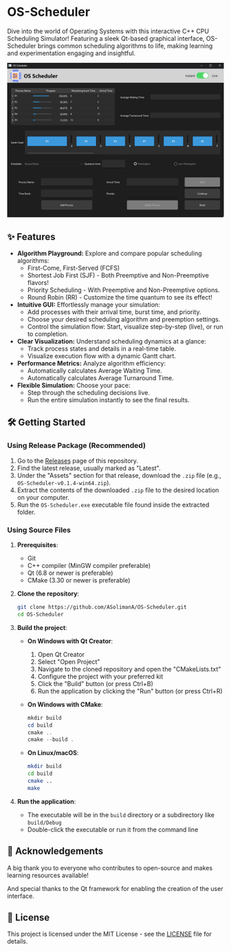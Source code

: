 # OS-Scheduler

Dive into the world of Operating Systems with this interactive C++ CPU Scheduling Simulator! Featuring a sleek Qt-based graphical interface, OS-Scheduler brings common scheduling algorithms to life, making learning and experimentation engaging and insightful.

![OS-Scheduler Screenshot](assets/Darkmode-img.png)

## ✨ Features

*   **Algorithm Playground:** Explore and compare popular scheduling algorithms:
    *   First-Come, First-Served (FCFS)
    *   Shortest Job First (SJF) - Both Preemptive and Non-Preemptive flavors!
    *   Priority Scheduling - With Preemptive and Non-Preemptive options.
    *   Round Robin (RR) - Customize the time quantum to see its effect!
*   **Intuitive GUI:** Effortlessly manage your simulation:
    *   Add processes with their arrival time, burst time, and priority.
    *   Choose your desired scheduling algorithm and preemption settings.
    *   Control the simulation flow: Start, visualize step-by-step (live), or run to completion.
*   **Clear Visualization:** Understand scheduling dynamics at a glance:
    *   Track process states and details in a real-time table.
    *   Visualize execution flow with a dynamic Gantt chart.
*   **Performance Metrics:** Analyze algorithm efficiency:
    *   Automatically calculates Average Waiting Time.
    *   Automatically calculates Average Turnaround Time.
*   **Flexible Simulation:** Choose your pace:
    *   Step through the scheduling decisions live.
    *   Run the entire simulation instantly to see the final results.

## 🛠️ Getting Started

### Using Release Package (Recommended)

1.  Go to the [Releases](https://github.com/ASolimanA/OS-Scheduler/releases) page of this repository.
2.  Find the latest release, usually marked as "Latest".
3.  Under the "Assets" section for that release, download the `.zip` file (e.g., `OS-Scheduler-v0.1.4-win64.zip`).
4.  Extract the contents of the downloaded `.zip` file to the desired location on your computer.
5.  Run the `OS-Scheduler.exe` executable file found inside the extracted folder.

### Using Source Files

1. **Prerequisites**:
   - Git
   - C++ compiler (MinGW compiler preferable)
   - Qt (6.8 or newer is preferable)
   - CMake (3.30 or newer is preferable) 

2. **Clone the repository**:
   ```bash
   git clone https://github.com/ASolimanA/OS-Scheduler.git
   cd OS-Scheduler
   ```

3. **Build the project**:
   - **On Windows with Qt Creator**:
     1. Open Qt Creator
     2. Select "Open Project"
     3. Navigate to the cloned repository and open the "CMakeLists.txt"
     4. Configure the project with your preferred kit
     5. Click the "Build" button (or press Ctrl+B)
     6. Run the application by clicking the "Run" button (or press Ctrl+R)
   
   - **On Windows with CMake**:
     ```powershell
     mkdir build
     cd build
     cmake ..
     cmake --build .
     ```

   - **On Linux/macOS**:
     ```bash
     mkdir build
     cd build
     cmake ..
     make
     ```

4. **Run the application**:
   - The executable will be in the `build` directory or a subdirectory like `build/Debug`
   - Double-click the executable or run it from the command line

## 🙏 Acknowledgements

A big thank you to everyone who contributes to open-source and makes learning resources available!

And special thanks to the Qt framework for enabling the creation of the user interface.

## 📝 License

This project is licensed under the MIT License - see the [LICENSE](LICENSE) file for details.
